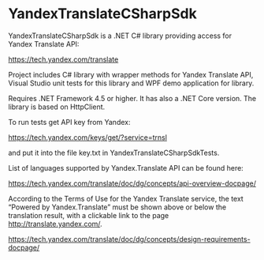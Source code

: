 # YandexTranslateCSharpSdk
YandexTranslateCSharpSdk is a .NET C# library providing access for Yandex Translate API:

https://tech.yandex.com/translate

Project includes C# library with wrapper methods for Yandex Translate API, Visual Studio unit tests for this library and WPF demo application for library.

Requires .NET Framework 4.5 or higher. It has also a .NET Core version. The library is based on HttpClient.

To run tests get API key from Yandex:

https://tech.yandex.com/keys/get/?service=trnsl

and put it into the file key.txt in YandexTranslateCSharpSdkTests.

List of languages supported by Yandex.Translate API can be found here:

https://tech.yandex.com/translate/doc/dg/concepts/api-overview-docpage/

According to the Terms of Use for the Yandex Translate service, the text “Powered by Yandex.Translate” must be shown above or below the translation result, 
with a clickable link to the page http://translate.yandex.com/.

https://tech.yandex.com/translate/doc/dg/concepts/design-requirements-docpage/
